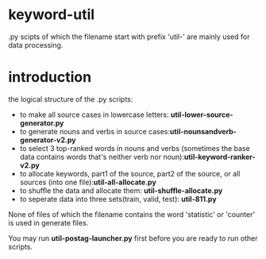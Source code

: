# keyword-util

.py scipts of which the filename start with prefix 'util-' are mainly used for data processing.

# introduction

the logical structure of the .py scripts: 

- to make all source cases in lowercase letters: **util-lower-source-generator.py**
- to generate nouns and verbs in source cases:**util-nounsandverb-generator-v2.py**
- to select 3 top-ranked words in nouns and verbs (sometimes the base data contains words that's neither verb nor noun):**util-keyword-ranker-v2.py**
- to allocate keywords, part1 of the source, part2 of the source, or all sources (into one file):**util-all-allocate.py**
- to shuffle the data and allocate them: **util-shuffle-allocate.py**
- to seperate data into three sets(train, valid, test): **util-811.py**

None of files of which the filename contains the word 'statistic' or 'counter' is used in generate files.

You may run **util-postag-launcher.py** first before you are ready to run other scripts.
